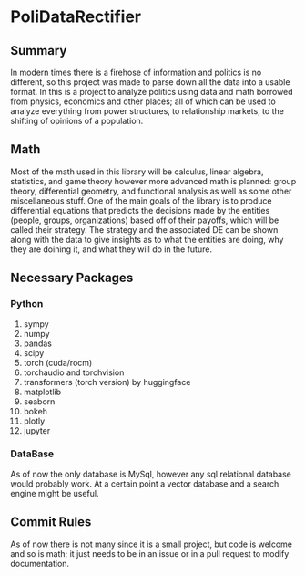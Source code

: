 # PoliDataRectifier
## Summary
In modern times there is a firehose of information and politics is no different, so this project was made to parse down all the data into a usable format. In this is a project to analyze politics using data and math borrowed from physics, economics and other places; all of which can be used to analyze everything from power structures, to relationship markets, to the shifting of opinions of a population. 
## Math
Most of the math used in this library will be calculus, linear algebra, statistics, and game theory however more advanced math is planned: group theory, differential geometry, and functional analysis as well as some other miscellaneous stuff. One of the main goals of the library is to produce differential equations that predicts the decisions made by the entities (people, groups, organizations) based off of their payoffs, which will be called their strategy. The strategy and the associated DE can be shown along with the data to give insights as to what the entities are doing, why they are doining it, and what they will do in the future.
## Necessary Packages
### Python
1. sympy
2. numpy
3. pandas
4. scipy
5. torch (cuda/rocm)
  1. torchaudio and torchvision
6. transformers (torch version) by huggingface
7. matplotlib
8. seaborn
9. bokeh
10. plotly
11. jupyter
### DataBase
As of now the only database is MySql, however any sql relational database would probably work. At a certain point a vector database and a search engine might be useful.
## Commit Rules
As of now there is not many since it is a small project, but code is welcome and so is math; it just needs to be in an issue or in a pull request to modify documentation.
